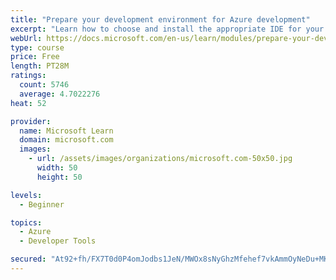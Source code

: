 ```yaml
---
title: "Prepare your development environment for Azure development"
excerpt: "Learn how to choose and install the appropriate IDE for your requirements to help you build, deploy, monitor, and scale cloud-hosted solutions."
webUrl: https://docs.microsoft.com/en-us/learn/modules/prepare-your-dev-environment-for-azure-development/
type: course
price: Free
length: PT28M
ratings:
  count: 5746
  average: 4.7022276
heat: 52

provider:
  name: Microsoft Learn
  domain: microsoft.com
  images:
    - url: /assets/images/organizations/microsoft.com-50x50.jpg
      width: 50
      height: 50

levels:
  - Beginner

topics:
  - Azure
  - Developer Tools

secured: "At92+fh/FX7T0d0P4omJodbs1JeN/MWOx8sNyGhzMfehef7vkAmmOyNeDu+MKA1dhAjuSW9N0DUZQNfYPzjOCk+xGJ5TMXrpoPef+35Ny1bwT5iHGZLiBaytOsmH37lIkAuhcUhlLqJLnspiDCnskxngotbMSpIGbtIg1n/pM35IhXXdTDHCHmr2t5ewbXaKbv2yX48x7cW3YMzt3rq5ON7EgExa9eVMJj/8ZRc+kfl6qDoC8F3hUAqbFTD9D7VKMxdKxMSyxSvluOVCWhXMj56mEmeCnKBYGmMvdRCdT0UctJRMUVFvuKvdXTcfjuVwcJaC6hpymXJ4/PBhjfBaFcbb2btgB2Z6PfSh1DbZHNYKsCSGg/wMHPfRpLlKtekjNSiYwQCuPJAy+cmkkiwBGft4sG1VxpKbC/d+1IHDTSE=;lD/yr2KvbPPhzqvRMdPSwA=="
---
```


